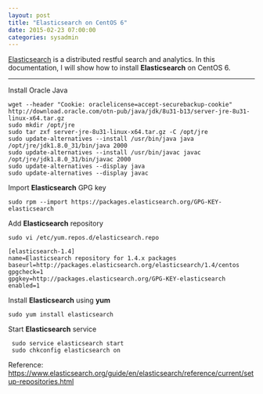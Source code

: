 ```yaml
---
layout: post
title: "Elasticsearch on CentOS 6"
date: 2015-02-23 07:00:00
categories: sysadmin
---
```


[Elasticsearch](https://www.elasticsearch.org/overview/elasticsearch) is a distributed restful search and analytics. In this documentation, I will show how to install **Elasticsearch** on CentOS 6.

---
Install Oracle Java

	wget --header "Cookie: oraclelicense=accept-securebackup-cookie" http://download.oracle.com/otn-pub/java/jdk/8u31-b13/server-jre-8u31-linux-x64.tar.gz
    sudo mkdir /opt/jre
    sudo tar zxf server-jre-8u31-linux-x64.tar.gz -C /opt/jre
    sudo update-alternatives --install /usr/bin/java java /opt/jre/jdk1.8.0_31/bin/java 2000
    sudo update-alternatives --install /usr/bin/javac javac /opt/jre/jdk1.8.0_31/bin/javac 2000
    sudo update-alternatives --display java
    sudo update-alternatives --display javac
Import **Elasticsearch** GPG key

	sudo rpm --import https://packages.elasticsearch.org/GPG-KEY-elasticsearch
Add **Elasticsearch** repository

	sudo vi /etc/yum.repos.d/elasticsearch.repo
    
    [elasticsearch-1.4]
	name=Elasticsearch repository for 1.4.x packages
	baseurl=http://packages.elasticsearch.org/elasticsearch/1.4/centos
	gpgcheck=1
	gpgkey=http://packages.elasticsearch.org/GPG-KEY-elasticsearch
	enabled=1
Install **Elasticsearch** using **yum**

	sudo yum install elasticsearch
Start **Elasticsearch** service

	 sudo service elasticsearch start
     sudo chkconfig elasticsearch on

Reference: https://www.elasticsearch.org/guide/en/elasticsearch/reference/current/setup-repositories.html
